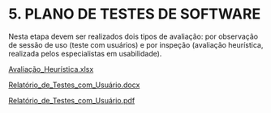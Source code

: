 # 5. PLANO DE TESTES DE SOFTWARE
   
Nesta etapa devem ser realizados dois tipos de avaliação: por observação de sessão de uso (teste com usuários) e por inspeção (avaliação heurística, realizada pelos especialistas em usabilidade). 


[Avaliação_Heurística.xlsx](/assets/Testes/Viajey%20-%20Avaliação%20Heurística.xlsx) 

[Relatório_de_Testes_com_Usuário.docx](/assets/Testes/Viajey%20-%20Relatório_de_Testes_com_Usuário.docx)

[Relatório_de_Testes_com_Usuário.pdf](/assets/Testes/Viajey%20-%20Relatório_de_Testes_com_Usuário%20(1).pdf)
